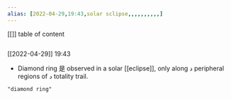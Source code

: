 ```yaml
---
alias: [2022-04-29,19:43,solar sclipse,,,,,,,,,,]
---
```

[[]]
table of content
```toc
```

[[2022-04-29]] 19:43
- Diamond ring 是 observed in a solar [[eclipse]], only along د peripheral regions of د totality trail.
```query
"diamond ring"
```